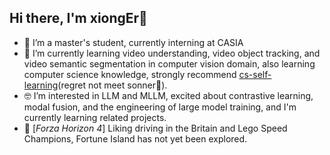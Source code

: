 ## Hi there, I'm xiongEr👋

<!--
**xiongjhang/xiongjhang** is a ✨ _special_ ✨ repository because its `README.md` (this file) appears on your GitHub profile.

Here are some ideas to get you started:

- 🔭 I’m currently working on ...
- 🌱 I’m currently learning ...
- 👯 I’m looking to collaborate on ...
- 🤔 I’m looking for help with ...
- 💬 Ask me about ...
- 📫 How to reach me: ...
- 😄 Pronouns: ...
- ⚡ Fun fact: ...
-->

- 🔭 I’m a master's student, currently interning at CASIA
- 🌱 I’m currently learning video understanding, video object tracking, and video semantic segmentation in computer vision domain, also learning computer science knowledge, strongly recommend [cs-self-learning](https://github.com/pkuflyingpig/cs-self-learning/)(regret not meet sonner🥹).
- 🤓 I’m interested in LLM and MLLM, excited about contrastive learning, modal fusion, and the engineering of large model training, and I'm currently learning related projects.
- 🥰 [_Forza Horizon 4_] Liking driving in the Britain and Lego Speed Champions, Fortune Island has not yet been explored.
